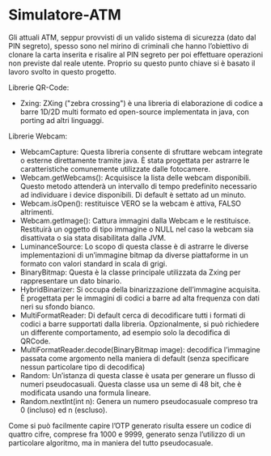 # Simulatore-ATM
Gli attuali ATM, seppur provvisti di un valido sistema di sicurezza (dato dal PIN segreto), spesso sono nel mirino di criminali che hanno l’obiettivo di clonare la carta inserita e risalire al PIN segreto per poi effettuare operazioni non previste dal reale utente. Proprio su questo punto chiave si è basato il lavoro svolto in questo progetto. 

Librerie QR-Code:
- Zxing: ZXing ("zebra crossing") è una libreria di elaborazione di codice a barre 1D/2D multi formato ed open-source implementata in java, con porting ad altri linguaggi.

Librerie Webcam:
- WebcamCapture: Questa libreria consente di sfruttare webcam integrate o esterne direttamente tramite java. È stata progettata per astrarre le caratteristiche comunemente utilizzate dalle fotocamere.
- Webcam.getWebcams(): Acquisisce la lista delle webcam disponibili. Questo metodo attenderà un intervallo di tempo predefinito necessario ad individuare i device disponibili. Di default è settato ad un minuto.
- Webcam.isOpen(): restituisce VERO se la webcam è attiva, FALSO altrimenti.
- Webcam.getImage(): Cattura immagini dalla Webcam e le restituisce. Restituirà un oggetto di tipo immagine o NULL nel caso la webcam sia disattivata o sia stata disabilitata dalla JVM.
- LuminanceSource: Lo scopo di questa classe è di astrarre le diverse implementazioni di un’immagine bitmap da diverse piattaforme in un formato con valori standard in scala di grigi.
- BinaryBitmap: Questa è la classe principale utilizzata da Zxing per rappresentare un dato binario.
- HybridBinarizer: Si occupa della binarizzazione dell’immagine acquisita. È progettata per le immagini di codici a barre ad alta frequenza con dati neri su sfondo bianco.
- MultiFormatReader: Di default cerca di decodificare tutti i formati di codici a barre supportati dalla libreria. Opzionalmente, si può richiedere un differente comportamento, ad esempio solo la decodifica di     
  QRCode.
- MultiFormatReader.decode(BinaryBitmap image): decodifica l’immagine passata come argomento nella maniera di default (senza specificare nessun particolare tipo di decodifica)
- Random: Un’istanza di questa classe è usata per generare un flusso di numeri pseudocasuali. Questa classe usa un seme di 48 bit, che è modificata usando una formula lineare.
- Random.nextInt(int n): Genera un numero pseudocasuale compreso tra 0 (incluso) ed n (escluso).

Come si può facilmente capire l’OTP generato risulta essere un codice di quattro cifre, comprese fra 1000 e 9999, generato senza l’utilizzo di un particolare algoritmo, ma in maniera del tutto pseudocasuale.

